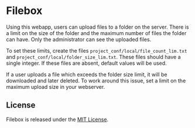 # Filebox

Using this webapp, users can upload files to a folder on the server. There is a limit on the size of the folder and the maximum number of files the folder can have. Only the administrator can see the uploaded files.

To set these limits, create the files `project_conf/local/file_count_lim.txt` and `project_conf/local/folder_size_lim.txt`. These files should have a single integer. If these files are absent, default values will be used.

If a user uploads a file which exceeds the folder size limit, it will be downloaded and later deleted. To work around this issue, set a limit on the maximum upload size in your webserver.

## License

Filebox is released under the [MIT License](http://www.opensource.org/licenses/MIT).
